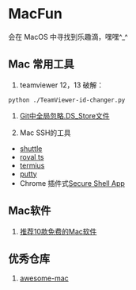 # MacFun
会在 MacOS 中寻找到乐趣滴，嘿嘿^_^

## Mac 常用工具
1. teamviewer 12，13 破解：
```
python ./TeamViewer-id-changer.py
```
1. [Git中全局忽略.DS_Store文件](https://www.jianshu.com/p/8c0d262e49a6)

1. Mac SSH的工具 
  - [shuttle](http://fitztrev.github.io/shuttle/)
  - [royal ts](https://www.royalapps.com/ts/mac/features)
  - [termius](https://termius.com/)
  - [putty](https://formac.informer.com/putty)
  - Chrome 插件式[Secure Shell App](https://link.zhihu.com/?target=https%3A//chrome.google.com/webstore/detail/secure-shell/pnhechapfaindjhompbnflcldabbghjo%3Futm_source%3Dchrome-app-launcher-info-dialog)

## Mac软件

1. [推荐10款免费的Mac软件](推荐10款免费的Mac软件.md)

## 优秀仓库

1. [awesome-mac](https://github.com/hbulpf/awesome-mac)